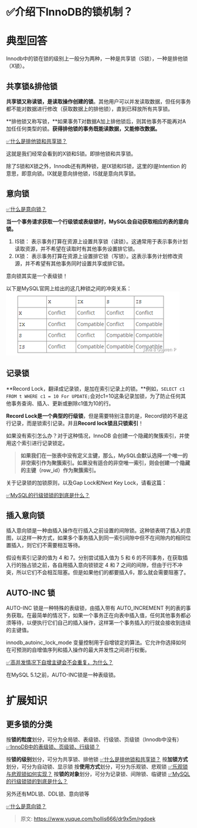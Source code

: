 # ✅介绍下InnoDB的锁机制？


# 典型回答

Innodb中的锁在锁的级别上一般分为两种，一种是共享锁（S锁），一种是排他锁（X锁）。


## 共享锁&排他锁

**共享锁又称读锁，是读取操作创建的锁**。其他用户可以并发读取数据，但任何事务都不能对数据进行修改（获取数据上的排他锁），直到已释放所有共享锁。

**排他锁又称写锁，**如果事务T对数据A加上排他锁后，则其他事务不能再对A加任任何类型的锁。**获得排他锁的事务既能读数据，又能修改数据。**

[✅什么是排他锁和共享锁？](https://www.yuque.com/hollis666/dr9x5m/ec5yhfon858vcq5p?view=doc_embed)

这就是我们经常会看到的X锁和S锁。即排他锁和共享锁。

除了S锁和X锁之外，Innodb还有两种锁，是IX锁和IS锁，这里的I是Intention 的意思，即意向锁。IX就是意向排他锁，IS就是意向共享锁。


## 意向锁

[✅什么是意向锁？](https://www.yuque.com/hollis666/dr9x5m/zf7nalngrigml547?view=doc_embed)

**当一个事务请求获取一个行级锁或表级锁时，MySQL会自动获取相应的表的意向锁。**

1. IS锁： 表示事务打算在资源上设置共享锁（读锁）。这通常用于表示事务计划读取资源，并不希望在读取时有其他事务设置排它锁。
2. IX锁： 表示事务打算在资源上设置排它锁（写锁）。这表示事务计划修改资源，并不希望有其他事务同时设置共享或排它锁。



意向锁其实是一个表级锁！

以下是MySQL官网上给出的这几种锁之间的冲突关系：
![image.png](./img/FKydm8lJvpfG5EGj/1709373174066-8297e99e-15e4-41bc-bd0c-775b907dae67-193291.png)



## 记录锁

**Record Lock，翻译成记录锁，是加在索引记录上的锁。**例如，`SELECT c1 FROM t WHERE c1 = 10 For UPDATE;`会对c1=10这条记录加锁，为了防止任何其他事务查询、插入、更新或删除c1值为10的行。

**Record Lock是一个典型的行级锁**，但是需要特别注意的是，Record锁的不是这行记录，而是锁索引记录。并且**Record lock锁且只锁索引**！

如果没有索引怎么办？对于这种情况，InnoDB 会创建一个隐藏的聚簇索引，并使用这个索引进行记录锁定。

> **如果我们在一张表中没有定义主键，那么，MySQL会默认选择一个唯一的非空索引作为聚簇索引。如果没有适合的非空唯一索引，则会创建一个隐藏的主键（row_id）作为聚簇索引。**


关于记录锁的加锁原则，以及Gap Lock和Next Key Lock，请看这篇：

[✅MySQL的行级锁锁的到底是什么？](https://www.yuque.com/hollis666/dr9x5m/kfygzw?view=doc_embed)


## 插入意向锁

插入意向锁是一种由插入操作在行插入之前设置的间隙锁。这种锁表明了插入的意图，以这样一种方式，如果多个事务插入到同一索引间隙中但不在间隙内的相同位置插入，则它们不需要相互等待。

假设有索引记录的值为 4 和 7。分别尝试插入值为 5 和 6 的不同事务，在获取插入行的独占锁之前，各自用插入意向锁锁定 4 和 7 之间的间隙，但由于行不冲突，所以它们不会相互阻塞。但是如果他们的都要插入6，那么就会需要阻塞了。


## AUTO-INC 锁

AUTO-INC 锁是一种特殊的表级锁，由插入带有 AUTO_INCREMENT 列的表的事务获取。在最简单的情况下，如果一个事务正在向表中插入值，任何其他事务都必须等待，以便执行它们自己的插入操作，这样第一个事务插入的行就会接收到连续的主键值。

innodb_autoinc_lock_mode 变量控制用于自增锁定的算法。它允许你选择如何在可预测的自增值序列和插入操作的最大并发性之间进行权衡。

[✅高并发情况下自增主键会不会重复，为什么？](https://www.yuque.com/hollis666/dr9x5m/oxdeyunw5v65gqen?view=doc_embed)

在MySQL 5.1之前，AUTO-INC锁是一种表级锁。


# 扩展知识


## 更多锁的分类

按**锁的粒度**划分，可分为全局锁、表级锁、行级锁、页级锁（Innodb中没有）
[✅InnoDB中的表级锁、页级锁、行级锁？](https://www.yuque.com/hollis666/dr9x5m/vef33zs32vyylktv?view=doc_embed)

按**锁的级别**划分，可分为共享锁、排他锁 
[✅什么是排他锁和共享锁？](https://www.yuque.com/hollis666/dr9x5m/ec5yhfon858vcq5p?view=doc_embed)
按**加锁方式**划分，可分为自动锁、显示锁
按**使用方式**划分，可分为乐观锁、悲观锁
[✅乐观锁与悲观锁如何实现？](https://www.yuque.com/hollis666/dr9x5m/ionc18?view=doc_embed)
按**锁的对象**划分，可分为记录锁、间隙锁、临键锁
[✅MySQL的行级锁锁的到底是什么？](https://www.yuque.com/hollis666/dr9x5m/kfygzw?view=doc_embed)

另外还有MDL锁、DDL锁、意向锁等

[✅什么是意向锁？](https://www.yuque.com/hollis666/dr9x5m/zf7nalngrigml547?view=doc_embed)



> 原文: <https://www.yuque.com/hollis666/dr9x5m/rgdoek>